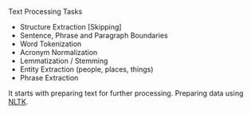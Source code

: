 Text Processing Tasks

* Structure Extraction [Skipping]
* Sentence, Phrase and Paragraph Boundaries
* Word Tokenization
* Acronym Normalization
* Lemmatization / Stemming
* Entity Extraction (people, places, things)
* Phrase Extraction

It starts with preparing text for further processing. 
Preparing data using [NLTK](https://www.nltk.org/).
